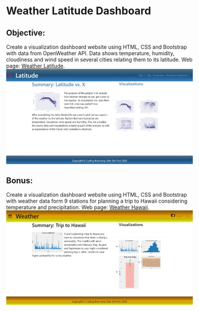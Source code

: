 # Weather Latitude Dashboard
## Objective: 

Create a visualization dashboard website using HTML, CSS and Bootstrap with data from OpenWeather API. Data shows temperature, humidity, cloudiness and wind speed in several cities relating them to its latitude.
Web page: [Weather Latitude](https://odindeltoro.github.io/Web-Design-Challenge/). 
![Web page sample](Images/Latitude.JPG)

## Bonus:

Create a visualization dashboard website using HTML, CSS and Bootstrap with weather data form 9 stations for planning a trip to Hawaii considering temperature and precipitation.
Web page: [Weather Hawaii](https://odindeltoro.github.io/Web-Design-Challenge/Bonus). 
![Web page sample](Images/Weather.JPG)